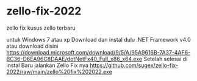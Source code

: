 # zello-fix-2022
zello fix kusus zello terbaru

untuk Windows 7 atau xp 
Download dan instal dulu .NET Framework v4.0
atau download disini
https://download.microsoft.com/download/9/5/A/95A9616B-7A37-4AF6-BC36-D6EA96C8DAAE/dotNetFx40_Full_x86_x64.exe
Setelah selesai di instal Baru jalankan Zello Fix nya
https://github.com/sugex/zello-fix-2022/raw/main/zello%20fix%202022.exe
